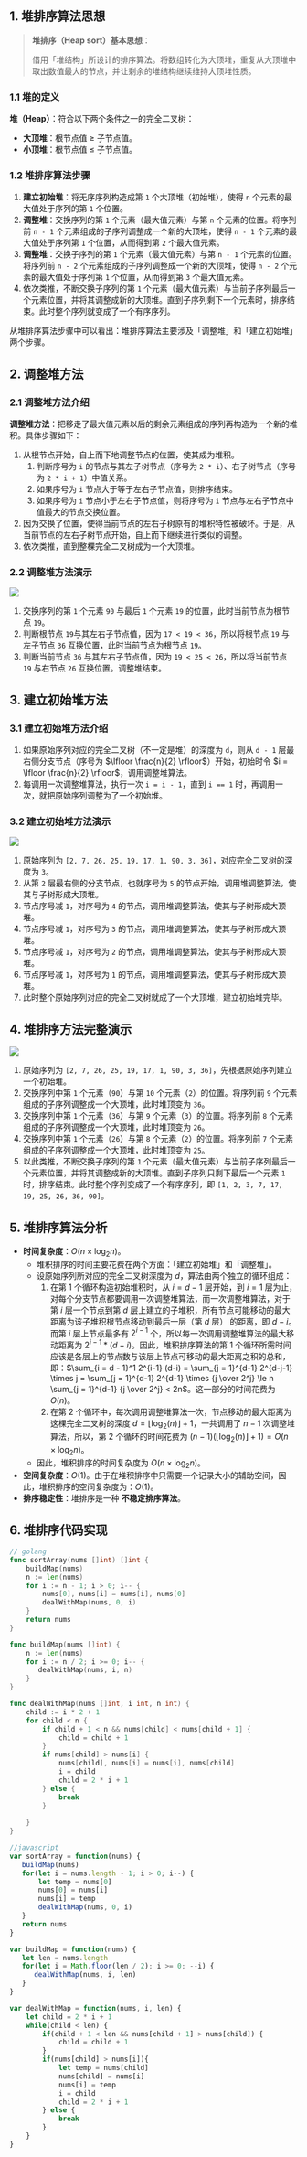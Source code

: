 ## 1. 堆排序算法思想

> **堆排序（Heap sort）基本思想**：
>
> 借用「堆结构」所设计的排序算法。将数组转化为大顶堆，重复从大顶堆中取出数值最大的节点，并让剩余的堆结构继续维持大顶堆性质。

### 1.1 堆的定义

**堆（Heap）**：符合以下两个条件之一的完全二叉树：

- **大顶堆**：根节点值 ≥ 子节点值。
- **小顶堆**：根节点值 ≤ 子节点值。

### 1.2 堆排序算法步骤

1. **建立初始堆**：将无序序列构造成第 `1` 个大顶堆（初始堆），使得 `n` 个元素的最大值处于序列的第 `1` 个位置。
2. **调整堆**：交换序列的第 `1` 个元素（最大值元素）与第 `n` 个元素的位置。将序列前 `n - 1` 个元素组成的子序列调整成一个新的大顶堆，使得 `n - 1` 个元素的最大值处于序列第 `1` 个位置，从而得到第 `2` 个最大值元素。
3. **调整堆**：交换子序列的第 `1` 个元素（最大值元素）与第 `n - 1` 个元素的位置。将序列前 `n - 2` 个元素组成的子序列调整成一个新的大顶堆，使得 `n - 2` 个元素的最大值处于序列第 `1` 个位置，从而得到第 `3` 个最大值元素。
4. 依次类推，不断交换子序列的第 `1` 个元素（最大值元素）与当前子序列最后一个元素位置，并将其调整成新的大顶堆。直到子序列剩下一个元素时，排序结束。此时整个序列就变成了一个有序序列。

从堆排序算法步骤中可以看出：堆排序算法主要涉及「调整堆」和「建立初始堆」两个步骤。

## 2. 调整堆方法

### 2.1 调整堆方法介绍

**调整堆方法**：把移走了最大值元素以后的剩余元素组成的序列再构造为一个新的堆积。具体步骤如下：

1. 从根节点开始，自上而下地调整节点的位置，使其成为堆积。
   1. 判断序号为 `i` 的节点与其左子树节点（序号为 `2 * i`）、右子树节点（序号为 `2 * i + 1`）中值关系。
   2. 如果序号为 `i` 节点大于等于左右子节点值，则排序结束。
   3. 如果序号为 `i` 节点小于左右子节点值，则将序号为 `i` 节点与左右子节点中值最大的节点交换位置。
2. 因为交换了位置，使得当前节点的左右子树原有的堆积特性被破坏。于是，从当前节点的左右子树节点开始，自上而下继续进行类似的调整。
3. 依次类推，直到整棵完全二叉树成为一个大顶堆。

### 2.2 调整堆方法演示

![](http://qcdn.itcharge.cn/images/20211019172530.gif)

1. 交换序列的第 `1` 个元素 `90` 与最后 `1` 个元素 `19` 的位置，此时当前节点为根节点 `19`。
2. 判断根节点 `19`与其左右子节点值，因为 `17 < 19 < 36`，所以将根节点 `19` 与左子节点 `36` 互换位置，此时当前节点为根节点 `19`。
3. 判断当前节点 `36` 与其左右子节点值，因为 `19 < 25 < 26`，所以将当前节点 `19` 与右节点 `26` 互换位置。调整堆结束。

## 3. 建立初始堆方法

### 3.1 建立初始堆方法介绍

1. 如果原始序列对应的完全二叉树（不一定是堆）的深度为 `d`，则从 `d - 1` 层最右侧分支节点（序号为 $\lfloor \frac{n}{2} \rfloor$）开始，初始时令 $i = \lfloor \frac{n}{2} \rfloor$，调用调整堆算法。
2. 每调用一次调整堆算法，执行一次 `i = i - 1`，直到 `i == 1` 时，再调用一次，就把原始序列调整为了一个初始堆。

### 3.2 建立初始堆方法演示

![](https://qcdn.itcharge.cn/images/20220818111455.gif)

1. 原始序列为 `[2, 7, 26, 25, 19, 17, 1, 90, 3, 36]`，对应完全二叉树的深度为 `3`。
2. 从第 `2` 层最右侧的分支节点，也就序号为 `5` 的节点开始，调用堆调整算法，使其与子树形成大顶堆。
3. 节点序号减 `1`，对序号为 `4` 的节点，调用堆调整算法，使其与子树形成大顶堆。
4. 节点序号减 `1`，对序号为 `3` 的节点，调用堆调整算法，使其与子树形成大顶堆。
5. 节点序号减 `1`，对序号为 `2` 的节点，调用堆调整算法，使其与子树形成大顶堆。
6. 节点序号减 `1`，对序号为 `1` 的节点，调用堆调整算法，使其与子树形成大顶堆。
7. 此时整个原始序列对应的完全二叉树就成了一个大顶堆，建立初始堆完毕。

## 4. 堆排序方法完整演示

![](http://qcdn.itcharge.cn/images/20211019172547.gif)

1. 原始序列为 `[2, 7, 26, 25, 19, 17, 1, 90, 3, 36]`，先根据原始序列建立一个初始堆。
2. 交换序列中第 `1` 个元素（`90`）与第 `10` 个元素（`2`）的位置。将序列前 `9` 个元素组成的子序列调整成一个大顶堆，此时堆顶变为 `36`。
3. 交换序列中第 `1` 个元素（`36`）与第 `9` 个元素（`3`）的位置。将序列前 `8` 个元素组成的子序列调整成一个大顶堆，此时堆顶变为 `26`。
4. 交换序列中第 `1` 个元素（`26`）与第 `8` 个元素（`2`）的位置。将序列前 `7` 个元素组成的子序列调整成一个大顶堆，此时堆顶变为 `25`。
5. 以此类推，不断交换子序列的第 `1` 个元素（最大值元素）与当前子序列最后一个元素位置，并将其调整成新的大顶堆。直到子序列只剩下最后一个元素 `1` 时，排序结束。此时整个序列变成了一个有序序列，即 `[1, 2, 3, 7, 17, 19, 25, 26, 36, 90]`。

## 5. 堆排序算法分析

- **时间复杂度**：$O(n \times \log_2 n)$。
  - 堆积排序的时间主要花费在两个方面：「建立初始堆」和「调整堆」。
  - 设原始序列所对应的完全二叉树深度为 $d$，算法由两个独立的循环组成：
     1. 在第 $1$ 个循环构造初始堆积时，从 $i = d - 1$ 层开始，到 $i = 1$ 层为止，对每个分支节点都要调用一次调整堆算法，而一次调整堆算法，对于第 $i$ 层一个节点到第 $d$ 层上建立的子堆积，所有节点可能移动的最大距离为该子堆积根节点移动到最后一层（第 $d$ 层） 的距离，即 $d - i$。而第 $i$ 层上节点最多有 $2^{i-1}$ 个，所以每一次调用调整堆算法的最大移动距离为 $2^{i-1} * (d-i)$。因此，堆积排序算法的第 $1$ 个循环所需时间应该是各层上的节点数与该层上节点可移动的最大距离之积的总和，即：$\sum_{i = d - 1}^1 2^{i-1} (d-i) = \sum_{j = 1}^{d-1} 2^{d-j-1} \times j = \sum_{j = 1}^{d-1} 2^{d-1} \times {j \over 2^j} \le n \sum_{j = 1}^{d-1} {j \over 2^j} < 2n$。这一部分的时间花费为 $O(n)$。                                                                                                                                                                                                                                                                 
     2. 在第 $2$ 个循环中，每次调用调整堆算法一次，节点移动的最大距离为这棵完全二叉树的深度 $d = \lfloor \log_2(n) \rfloor + 1$，一共调用了 $n - 1$ 次调整堆算法，所以，第 $2$ 个循环的时间花费为 $(n-1)(\lfloor \log_2 (n)\rfloor + 1) = O(n \times \log_2 n)$。
  - 因此，堆积排序的时间复杂度为 $O(n \times \log_2 n)$。
- **空间复杂度**：$O(1)$。由于在堆积排序中只需要一个记录大小的辅助空间，因此，堆积排序的空间复杂度为：$O(1)$。
- **排序稳定性**：堆排序是一种 **不稳定排序算法**。

## 6. 堆排序代码实现

```go
// golang
func sortArray(nums []int) []int {
    buildMap(nums)
    n := len(nums)
    for i := n - 1; i > 0; i-- {
        nums[0], nums[i] = nums[i], nums[0]
        dealWithMap(nums, 0, i)
    }
    return nums
}

func buildMap(nums []int) {
    n := len(nums)
    for i := n / 2; i >= 0; i-- {
       dealWithMap(nums, i, n)
    }
}

func dealWithMap(nums []int, i int, n int) {
    child := i * 2 + 1
    for child < n {
        if child + 1 < n && nums[child] < nums[child + 1] {
            child = child + 1
        }
        if nums[child] > nums[i] {
            nums[child], nums[i] = nums[i], nums[child]
            i = child
            child = 2 * i + 1
        } else {
            break
        }
        
    }
}
```

```javascript
//javascript
var sortArray = function(nums) {
   buildMap(nums)
   for(let i = nums.length - 1; i > 0; i--) {
       let temp = nums[0]
       nums[0] = nums[i]
       nums[i] = temp
       dealWithMap(nums, 0, i)
   }
   return nums
}

var buildMap = function(nums) {
   let len = nums.length
   for(let i = Math.floor(len / 2); i >= 0; --i) {
      dealWithMap(nums, i, len)
   }
}

var dealWithMap = function(nums, i, len) {
    let child = 2 * i + 1
    while(child < len) {
        if(child + 1 < len && nums[child + 1] > nums[child]) {
            child = child + 1
        }
        if(nums[child] > nums[i]){
            let temp = nums[child]
            nums[child] = nums[i]
            nums[i] = temp
            i = child
            child = 2 * i + 1
        } else {
            break
        }
    }
}
```

